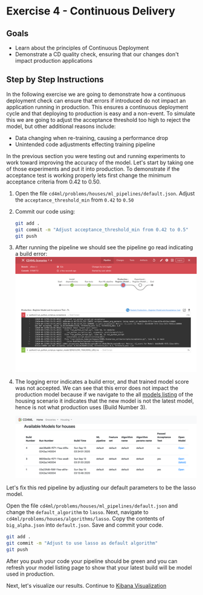 # Exercise 4 - Continuous Delivery

## Goals

* Learn about the principles of Continuous Deployment
* Demonstrate a CD quality check, ensuring that our changes don't impact production applications

## Step by Step Instructions

In the following exercise we are going to demonstrate how a continuous deployment check can ensure that errors if introduced do not impact an application running in production. This ensures a continuous deployment cycle and that deploying to production is easy and a non-event. To simulate this we are going to adjust the acceptance threshold too high to reject the model, but other additional reasons include:

* Data changing when re-training, causing a performance drop
* Unintended code adjustments effecting training pipeline

In the previous section you were testing out and running experiments to work toward improving the accuracy of the model. Let's start by taking one of those experiments and put it into production. To demonstrate if the acceptance test is working properly lets first change the minimum acceptance criteria from 0.42 to 0.50.

1. Open the file `cd4ml/problems/houses/ml_pipelines/default.json`. Adjust the `acceptance_threshold_min` from `0.42` to `0.50`
3. Commit our code using:
    ```bash
    git add .
    git commit -m "Adjust acceptance_threshold_min from 0.42 to 0.5"
    git push
    ```
4. After running the pipeline we should see the pipeline go read indicating a build error:
   ![RedPipeline](./images/RedPipeline.png)
5. The logging error indicates a build error, and that trained model score was not accepted. We can see that this error does not impact the production model because if we navigate to the all [models listing](http://localhost:11000/houses/models) of the housing scenario it indicates that the new model is not the latest model, hence is not what production uses (Build Number 3).

    ![NotEffectProduction](./images/NotEffectProduction.png)
    
Let's fix this red pipeline by adjusting our default parameters to be the lasso model.

Open the file `cd4ml/problems/houses/ml_pipelines/default.json` and change the `default_algorithm` to `lasso`. Next, navigate to `cd4ml/problems/houses/algorithms/lasso`. Copy the contents of `big_alpha.json` into `default.json`. Save and commit your code.
```sh
git add .
git commit -m "Adjust to use lasso as default algorithm"
git push
```
After you push your code your pipeline should be green and you can refresh your model listing page to show that your latest build will be model used in production.

Next, let's visualize our results. Continue to [Kibana Visualization](./5-KibanaLogVisualization.md)